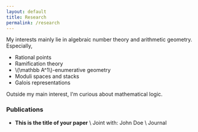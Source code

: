 ```yaml
---
layout: default
title: Research
permalink: /research
---
```


My interests mainly lie in algebraic number theory and arithmetic geometry. Especially,

- Rational points
- Ramification theory
- \\(\mathbb A^1\\)-enumerative geometry
- Moduli spaces and stacks
- Galois representations

Outside my main interest, I'm curious about mathematical logic.

### Publications
- **This is the title of your paper** \\
Joint with: John Doe  \\
Journal